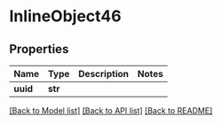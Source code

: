 # InlineObject46

## Properties
Name | Type | Description | Notes
------------ | ------------- | ------------- | -------------
**uuid** | **str** |  | 

[[Back to Model list]](../README.md#documentation-for-models) [[Back to API list]](../README.md#documentation-for-api-endpoints) [[Back to README]](../README.md)


